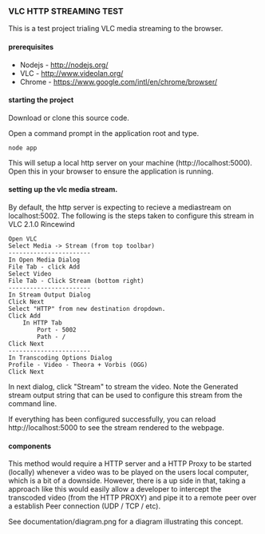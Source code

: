﻿### VLC HTTP STREAMING TEST

This is a test project trialing VLC media streaming to the browser.

#### prerequisites

* Nodejs - http://nodejs.org/
* VLC    - http://www.videolan.org/
* Chrome - https://www.google.com/intl/en/chrome/browser/

#### starting the project

Download or clone this source code.

Open a command prompt in the application root and type.

	node app

This will setup a local http server on your machine (http://localhost:5000). Open this 
in your browser to ensure the application is running.

#### setting up the vlc media stream.

By default, the http server is expecting to recieve a mediastream on localhost:5002. The following is the 
steps taken to configure this stream in VLC 2.1.0 Rincewind

	Open VLC
	Select Media -> Stream (from top toolbar)
	-----------------------
	In Open Media Dialog
	File Tab - click Add
	Select Video
	File Tab - Click Stream (bottom right)
	-----------------------
	In Stream Output Dialog
	Click Next
	Select "HTTP" from new destination dropdown.
	Click Add
		In HTTP Tab
			Port - 5002
			Path - /
	Click Next
	-----------------------
	In Transcoding Options Dialog
	Profile - Video - Theora + Vorbis (OGG)
	Click Next

In next dialog, click "Stream" to stream the video. Note the Generated stream output string that can be used
to configure this stream from the command line.

If everything has been configured successfully, you can reload http://localhost:5000 to see the stream rendered to
the webpage.

#### components

This method would require a HTTP server and a HTTP Proxy to be started (locally) whenever a video was to be played
on the users local computer, which is a bit of a downside. However, there is a up side in that, taking a approach like 
this would easily allow a developer to intercept the transcoded video (from the HTTP PROXY) and pipe it to a remote peer
over a establish Peer connection (UDP / TCP / etc).

See documentation/diagram.png for a diagram illustrating this concept.




